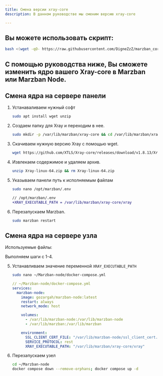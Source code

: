 ```yaml
---
title: Смена версии xray-core
description: В данном руководстве мы сменим версию xray-core

---
```


## Вы можете использовать скрипт:
```bash
bash <(wget -qO- https://raw.githubusercontent.com/DigneZzZ/marzban_core_change/main/change.sh)
```

## С помощью руководства ниже, Вы сможете изменить ядро вашего Xray-core в Marzban или Marzban Node.

## Смена ядра на сервере панели

1. Устанаваливаем нужный софт


    ```bash
    sudo apt install wget unzip
    ```


2. Создаем папку для Xray и переходим в нее.

    ```bash
    sudo mkdir -p /var/lib/marzban/xray-core && cd /var/lib/marzban/xray-core
    ```

3. Скачиваем нужную версию Xray с помощью wget.

    ```bash
    wget https://github.com/XTLS/Xray-core/releases/download/v1.8.13/Xray-linux-64.zip
    ```

4. Извлекаем содержимое и удаляем  архив.

    ```bash
    unzip Xray-linux-64.zip && rm Xray-linux-64.zip
    ```


5. Указываем панели путь к исполняемым файлам
    ```bash
    sudo nano /opt/marzban/.env
    ```
    ```diff
    // /opt/marzban/.env
    +XRAY_EXECUTABLE_PATH = /var/lib/marzban/xray-core/xray
    ```

6. Перезапускаем Marzban.

    ```bash
    sudo marzban restart
    ```

## Смена ядра на сервере узла
Используемые файлы:

Выполняем шаги с 1-4.

5. Устанавливаем значение переменной `XRAY_EXECUTABLE_PATH` 

    ```bash
    sudo nano ~/Marzban-node/docker-compose.yml
    ```

    ```yaml
    // ~/Marzban-node/docker-compose.yml
    services:
      marzban-node:
        image: gozargah/marzban-node:latest
        restart: always
        network_mode: host

        volumes:
          - /var/lib/marzban-node:/var/lib/marzban-node
          - /var/lib/marzban:/var/lib/marzban

        environment:
          SSL_CLIENT_CERT_FILE: "/var/lib/marzban-node/ssl_client_cert.pem"
          SERVICE_PROTOCOL: rest
          XRAY_EXECUTABLE_PATH: "/var/lib/marzban/xray-core/xray"

    ```
6. Перезапускаем узел
    ```bash
    cd ~/Marzban-node
    docker compose down --remove-orphans; docker compose up -d
    ```
